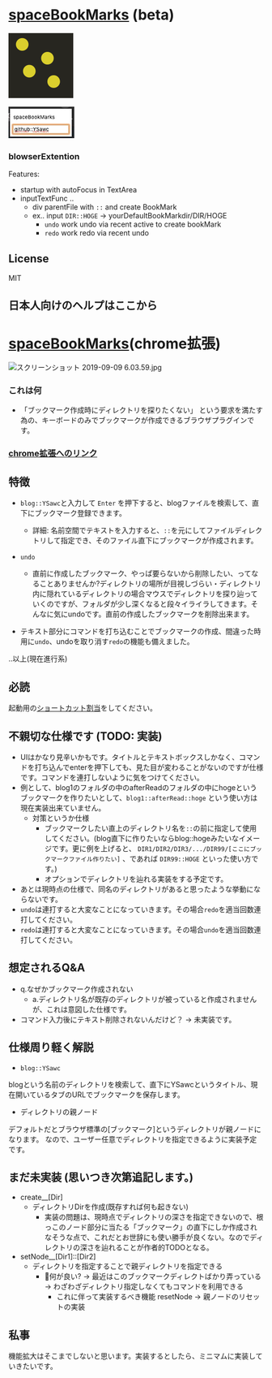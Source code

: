 # [spaceBookMarks](https://chrome.google.com/webstore/detail/spacebookmarks/ecahpfejocepicljldbdohmakckkojje) (beta)

![spaceBookMarks](https://github.com/YSawc/spaceBookMarks/blob/master/src/png/small__spaceBookMark.png?raw=true)

![spaceBookMarks](https://github.com/YSawc/spaceBookMarks/blob/master/screenshot/spaceBookMarks.jpg)

### blowserExtention

Features:
 - startup with autoFocus in TextArea
 - inputTextFunc ..
   - div parentFile with `::` and create BookMark
   - ex.. input `DIR::HOGE` -> yourDefaultBookMarkdir/DIR/HOGE
	 - `undo` work undo via recent active to create bookMark
	 - `redo` work redo via recent undo

## License
MIT

## 日本人向けのヘルプはここから

# [spaceBookMarks](https://chrome.google.com/webstore/detail/spacebookmarks/ecahpfejocepicljldbdohmakckkojje)(chrome拡張)

![スクリーンショット 2019-09-09 6.03.59.jpg](https://qiita-image-store.s3.ap-northeast-1.amazonaws.com/0/287566/2e45a07e-0cc4-031d-c6d5-714953dc846d.jpeg)

### これは何

- 「ブックマーク作成時にディレクトリを探りたくない」 という要求を満たす為の、キーボードのみでブックマークが作成できるブラウザプラグインです。

### [chrome拡張へのリンク](https://chrome.google.com/webstore/detail/spacebookmarks/ecahpfejocepicljldbdohmakckkojje)

## 特徴

- `blog::YSawc`と入力して `Enter` を押下すると、blogファイルを検索して、直下にブックマーク登録できます。
    - 詳細: 名前空間でテキストを入力すると、`::`を元にしてファイルディレクトリして指定でき、そのファイル直下にブックマークが作成されます。
- `undo`
  - 直前に作成したブックマーク、やっぱ要らないから削除したい、ってなることありませんか?ディレクトリの場所が目視しづらい・ディレクトリ内に隠れているディレクトリの場合マウスでディレクトリを探り辿っていくのですが、フォルダが少し深くなると段々イライラしてきます。そんなに気にundoです。直前の作成したブックマークを削除出来ます。

- テキスト部分にコマンドを打ち込むことでブックマークの作成、間違った時用に`undo`、undoを取り消す`redo`の機能も備えました。

..以上(現在進行系)

## 必読

起動用の[ショートカット割当](chrome://extensions/shortcuts)をしてください。

## 不親切な仕様です (TODO: 実装)

 - UIはかなり見辛いかもです。タイトルとテキストボックスしかなく、コマンドを打ち込んでenterを押下しても、見た目が変わることがないのですが仕様です。コマンドを連打しないように気をつけてください。
 - 例として、blog1のフォルダの中のafterReadのフォルダの中にhogeというブックマークを作りたいとして、`blog1::afterRead::hoge` という使い方は現在実装出来ていません。
   - 対策というか仕様
       - ブックマークしたい直上のディレクトリ名を`::`の前に指定して使用してください。(blog直下に作りたいならblog::hogeみたいなイメージです。更に例を上げると、 `DIR1/DIR2/DIR3/.../DIR99/[ここにブックマークファイル作りたい]` 、であれば `DIR99::HOGE` といった使い方です。)
       - オプションでディレクトリを辿れる実装をする予定です。
 - あとは現時点の仕様で、同名のディレクトリがあると思ったような挙動にならないです。
 - `undo`は連打すると大変なことになっていきます。その場合`redo`を適当回数連打してください。
 - `redo`は連打すると大変なことになっていきます。その場合`undo`を適当回数連打してください。

## 想定されるQ&A

- q.なぜかブックマーク作成されない
  - a.ディレクトリ名が既存のディレクトリが被っていると作成されませんが、これは意図した仕様です。
- コマンド入力後にテキスト削除されないんだけど？ -> 未実装です。

## 仕様周り軽く解説

- `blog::YSawc`

blogという名前のディレクトリを検索して、直下にYSawcというタイトル、現在開いているタブのURLでブックマークを保存します。

- ディレクトリの親ノード

デフォルトだとブラウザ標準の[ブックマーク]というディレクトリが親ノードになります。
なので、ユーザー任意でディレクトリを指定できるように実装予定です。

## まだ未実装 (思いつき次第追記します。)

- create__[Dir]
    - ディレクトリDirを作成(既存すれば何も起きない)
        - 実装の問題は、現時点でディレクトリの深さを指定できないので、根っこのノード部分に当たる「ブックマーク」の直下にしか作成されなそうな点で、これだとお世辞にも使い勝手が良くない。なのでディレクトリの深さを辿れることが作者的TODOとなる。
- setNode__[Dir1]::[Dir2]
    - ディレクトリを指定することで親ディレクトリを指定できる
        - 何が良い? -> 最近はこのブックマークディレクトばかり弄っている -> わざわざディレクトリ指定しなくてもコマンドを利用できる
            - これに伴って実装するべき機能 resetNode -> 親ノードのリセットの実装

## 私事

機能拡大はそこまでしないと思います。実装するとしたら、ミニマムに実装していきたいです。
